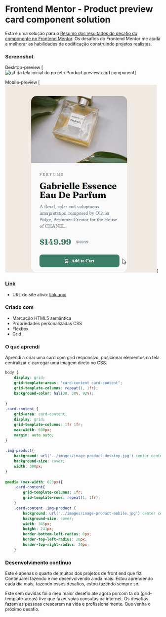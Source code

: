 # Frontend Mentor - Product preview card component solution

Esta é uma solução para o [Resumo dos resultados do desafio do componente no Frontend Mentor](https://www.frontendmentor.io/challenges/results-summary-component-CE_K6s0maV). Os desafios do Frontend Mentor me ajuda a melhorar as habilidades de codificação construindo projetos realistas.



### Screenshot
Desktop-preview
[<img src="Desktop-preview.gif" alt="gif da tela inicial do projeto Product preview card component">]

Mobile-preview
[<img src="Mobile-preview.gif" alt="gif da tela inicial do projeto Product preview card component">]


### Link


- URL do site ativo: [link aqui](https://andersonf-dev.github.io/product-preview-card-component/)



### Criado com

- Marcação HTML5 semântica
- Propriedades personalizadas CSS
- Flexbox
- Grid



### O que aprendi

Aprendi a criar uma card com grid responsivo, posicionar elementos na tela centralizar e carregar uma imagem direto no CSS.




```css
body {
    display: grid;
    grid-template-areas: "card-content card-content";
    grid-template-columns: repeat(1, 1fr);
    background-color: hsl(30, 38%, 92%);
    
}
.card-content {
    grid-area: card-content;
    display: grid;
    grid-template-columns: 1fr 1fr;
    max-width: 600px;
    margin: auto auto;
}

.img-product{
    background: url('../images/image-product-desktop.jpg') center center no-repeat;
    background-size: cover;
    width: 300px;
}

@media (max-width: 620px){
    .card-content{
        grid-template-columns: 1fr;
        grid-template-rows: repeat(1, 1fr);
    }
    .card-content .img-product {
        background: url('../images/image-product-mobile.jpg') center center no-repeat;
        background-size: cover;
        width: 345px;
        height: 241px;
        border-bottom-left-radius: 0px;
        border-top-left-radius: 20px;
        border-top-right-radius: 20px;
    }
```

### Desenvolvimento contínuo

Este é apenas o quarto de muitos dos projetos de front end que fiz. Continuarei fazendo e me desenvolvendo ainda mais. Estou aprendendo cada dia mais, fazendo esses desafios, estou fazendo sempre só.

Este sem duvidas foi o meu maior desefio ate agora porcom ta do (grid-template-areas) tive que fazer vaias consutas na internet. 
Os desafios fazem as pessoas crescerem na vida e profissionalmente. Que venha o próximo desafio.
